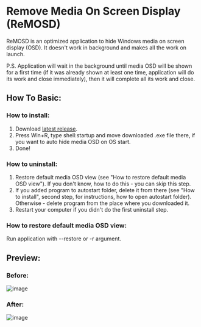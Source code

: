 # Remove Media On Screen Display (ReMOSD)
ReMOSD is an optimized application to hide Windows media on screen display (OSD). It doesn't work in background and makes all the work on launch.

P.S. Application will wait in the background until media OSD will be shown for a first time (if it was already shown at least one time, application will do its work and close immediately), then it will complete all its work and close.

## How To Basic:
### How to install:
1) Download [latest release](https://github.com/qt-kaneko/ReMOSD/releases/download/1.0/ReMOSD.exe).
2) Press Win+R, type shell:startup and move downloaded .exe file there, if you want to auto hide media OSD on OS start.
3) Done!
### How to uninstall:
1) Restore default media OSD view (see "How to restore default media OSD view"). If you don't know, how to do this - you can skip this step.
2) If you added program to autostart folder, delete it from there (see "How to install", second step, for instructions, how to open autostart folder). Otherwise - delete program from the place where you downloaded it.
3) Restart your computer if you didn't do the first uninstall step.

### How to restore default media OSD view:
Run application with --restore or -r argument.

## Preview:
### Before:
![image](https://user-images.githubusercontent.com/89200081/130510215-9a202249-ce3b-43e8-8a05-11c20071cd89.png)
### After:
![image](https://user-images.githubusercontent.com/89200081/130510163-153fa0b5-6016-4392-905f-f5d09588e21a.png)
